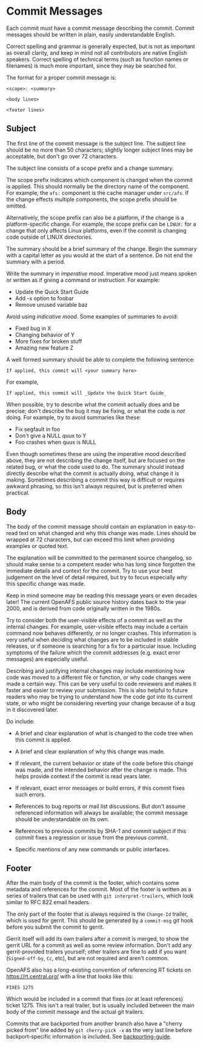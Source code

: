 # Commit Messages

Each commit must have a commit message describing the commit. Commit messages
should be written in plain, easily understandable English.

Correct spelling and grammar is generally expected, but is not as important as
overall clarity, and keep in mind not all contributors are native English
speakers. Correct spelling of technical terms (such as function names or
filenames) is much more important, since they may be searched for.

The format for a proper commit message is:

    <scope>: <summary>
    
    <body lines>
    
    <footer lines>

## Subject

The first line of the commit message is the subject line. The subject line
should be no more than 50 characters; slightly longer subject lines may be
acceptable, but don't go over 72 characters.

The subject line consists of a scope prefix and a change summary.

The scope prefix indicates which component is changed when the commit is
applied. This should normally be the directory name of the component. For
example, the `afs:` component is the cache manager under `src/afs`. If the
change effects multiple components, the scope prefix should be omitted.

Alternatively, the scope prefix can also be a platform, if the change is a
platform-specific change. For example, the scope prefix can be `LINUX:` for a
change that only affects Linux platforms, even if the commit is changing code
outside of LINUX directories.

The summary should be a brief summary of the change. Begin the summary with a
capital letter as you would at the start of a sentence. Do not end the summary
with a period.

Write the summary in _imperative mood_. Imperative mood just means spoken or
written as if giving a command or instruction. For example:

* Update the Quick Start Guide
* Add -x option to foobar
* Remove unused variable baz

Avoid using _indicative mood_. Some examples of summaries to avoid:

* Fixed bug in X
* Changing behavior of Y
* More fixes for broken stuff
* Amazing new feature Z

A well formed summary should be able to complete the following sentence:

    If applied, this commit will <your summary here>

For example,

    If applied, this commit will _Update the Quick Start Guide_

When possible, try to describe what the commit actually does and be precise;
don't describe the bug it may be fixing, or what the code is _not_ doing. For
example, try to avoid summaries like these:

* Fix segfault in foo
* Don't give a NULL quux to Y
* Foo crashes when quux is NULL

Even though sometimes these are using the imperative mood described above, they
are not describing the change itself, but are focused on the related bug, or
what the code used to do. The summary should instead directly describe what the
commit is actually doing, what change it is making. Sometimes describing a
commit this way is difficult or requires awkward phrasing, so this isn't always
required, but is preferred when practical.

## Body

The body of the commit message should contain an explanation in easy-to-read
text on what changed and why this change was made. Lines should be wrapped at
72 characters, but can exceed this limit when providing examples or quoted
text.

The explanation will be committed to the permanent source changelog, so should
make sense to a competent reader who has long since forgotten the immediate
details and context for the commit. Try to use your best judgement on the level
of detail required, but try to focus especially _why_ this specific change was
made.

Keep in mind someone may be reading this message years or even decades
later! The current OpenAFS public source history dates back to the year 2000,
and is derived from code originally written in the 1980s.

Try to consider both the user-visible effects of a commit as well as the
internal changes. For example, user-visible effects may include a certain
command now behaves differently, or no longer crashes. This information is very
useful when deciding what changes are to be included in stable releases, or if
someone is searching for a fix for a particular issue. Including symptoms of
the failure which the commit addresses (e.g. exact error messages) are
especially useful.

Describing and justifying internal changes may include mentioning how code was
moved to a different file or function, or why code changes were made a certain
way. This can be very useful to code reviewers and makes it faster and easier
to review your submission. This is also helpful to future readers who may be
trying to understand how the code got into its current state, or who might be
considering reverting your change because of a bug in it discovered later.

Do include:

* A brief and clear explanation of what is changed to the code tree when
  this commit is applied.

* A brief and clear explanation of why this change was made.

* If relevant, the current behavior or state of the code before this change was
  made, and the intended behavior after the change is made. This helps provide
  context if the commit is read years later.

* If relevant, exact error messages or build errors, if this commit fixes such
  errors.

* References to bug reports or mail list discussions. But don't assume
  referenced information will always be available; the commit message should be
  understandable on its own.

* References to previous commits by SHA-1 and commit subject if this commit fixes
  a regression or issue from the previous commit.

* Specific mentions of any new commands or public interfaces.

## Footer

After the main body of the commit is the footer, which contains some metadata
and references for the commit. Most of the footer is written as a series of
trailers that can be used with `git interpret-trailers`, which look similar to
RFC 822 email headers.

The only part of the footer that is always required is the `Change-Id` trailer,
which is used for gerrit. This should be generated by a `commit-msg` git hook
before you submit the commit to gerrit.

Gerrit itself will add its own trailers after a commit is merged, to show the
gerrit URL for a commit as well as some review information. Don't add any
gerrit-provided trailers yourself; other trailers are fine to add if you want
(`Signed-off-by`, `Cc`, etc), but are not required and aren't common.

OpenAFS also has a long-existing convention of referencing RT tickets on
<https://rt.central.org/> with a line that looks like this:

    FIXES 1275

Which would be included in a commit that fixes (or at least references) ticket
1275. This isn't a real trailer, but is usually included between the main body
of the commit message and the actual git trailers.

Commits that are backported from another branch also have a "cherry picked
from" line added by `git cherry-pick -x` as the very last line before
backport-specific information is included. See
[backporting-guide](backporting-guide.md).
